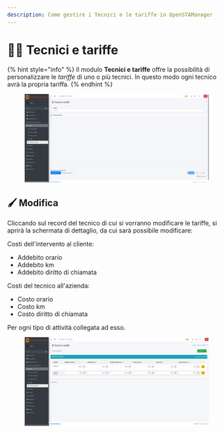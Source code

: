 ```yaml
---
description: Come gestire i Tecnici e le tariffe in OpenSTAManager
---
```


# 🧑‍🔧 Tecnici e tariffe

{% hint style="info" %}
Il modulo **Tecnici e tariffe** offre la possibilità di personalizzare le _tariffe_ di uno o più tecnici. In questo modo ogni tecnico avrà la propria tariffa.
{% endhint %}

<figure><img src="../../../.gitbook/assets/immagine (28).png" alt=""><figcaption></figcaption></figure>

## 🖌️ Modifica

Cliccando sul record del tecnico di cui si vorranno modificare le tariffe, si aprirà la schermata di dettaglio, da cui sarà possibile modificare:

Costi dell'intervento al cliente:

* Addebito orario
* Addebito km
* Addebito diritto di chiamata

Costi del tecnico all'azienda:

* Costo orario
* Costo km
* Costo diritto di chiamata

Per ogni tipo di attività collegata ad esso.

<figure><img src="../../../.gitbook/assets/immagine (29).png" alt=""><figcaption></figcaption></figure>
